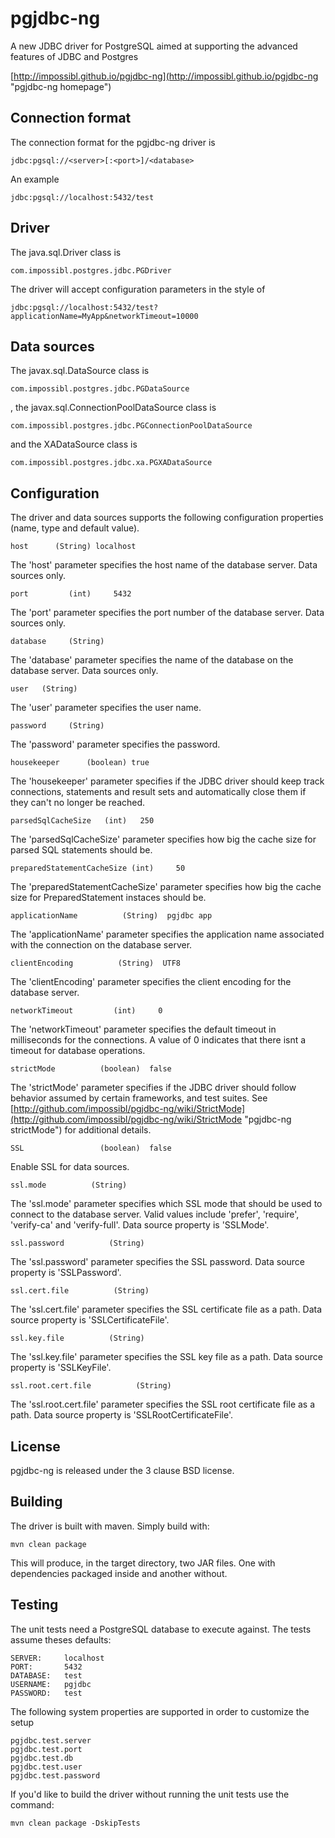 # pgjdbc-ng

A new JDBC driver for PostgreSQL aimed at supporting the advanced features of JDBC and Postgres

[http://impossibl.github.io/pgjdbc-ng](http://impossibl.github.io/pgjdbc-ng "pgjdbc-ng homepage")

## Connection format

The connection format for the pgjdbc-ng driver is

	jdbc:pgsql://<server>[:<port>]/<database>

An example

	jdbc:pgsql://localhost:5432/test

## Driver

The java.sql.Driver class is

	com.impossibl.postgres.jdbc.PGDriver

The driver will accept configuration parameters in the style of

	jdbc:pgsql://localhost:5432/test?applicationName=MyApp&networkTimeout=10000

## Data sources

The javax.sql.DataSource class is

	com.impossibl.postgres.jdbc.PGDataSource

, the javax.sql.ConnectionPoolDataSource class is

	com.impossibl.postgres.jdbc.PGConnectionPoolDataSource

and the XADataSource class is

	com.impossibl.postgres.jdbc.xa.PGXADataSource

## Configuration

The driver and data sources supports the following configuration
properties (name, type and default value).

	host      (String) localhost

The 'host' parameter specifies the host name of the database server. Data sources only.

	port         (int)     5432

The 'port' parameter specifies the port number of the database server. Data sources only.

	database     (String)

The 'database' parameter specifies the name of the database on the database server. Data sources only.

	user   (String)

The 'user' parameter specifies the user name.

	password     (String)

The 'password' parameter specifies the password.

	housekeeper      (boolean) true

The 'housekeeper' parameter specifies if the JDBC driver should keep track connections, statements and result sets
and automatically close them if they can't no longer be reached.

	parsedSqlCacheSize   (int)   250

The 'parsedSqlCacheSize' parameter specifies how big the cache size for parsed SQL statements should be.

	preparedStatementCacheSize (int)     50

The 'preparedStatementCacheSize' parameter specifies how big the cache size for PreparedStatement instaces should be.

	applicationName          (String)  pgjdbc app

The 'applicationName' parameter specifies the application name associated with the connection on the database server.

	clientEncoding          (String)  UTF8

The 'clientEncoding' parameter specifies the client encoding for the database server.

	networkTimeout         (int)     0

The 'networkTimeout' parameter specifies the default timeout in milliseconds for the connections.
A value of 0 indicates that there isnt a timeout for database operations.

	strictMode          (boolean)  false

The 'strictMode' parameter specifies if the JDBC driver should follow behavior assumed by
certain frameworks, and test suites. See
[http://github.com/impossibl/pgjdbc-ng/wiki/StrictMode](http://github.com/impossibl/pgjdbc-ng/wiki/StrictMode "pgjdbc-ng strictMode")
for additional details.

	SSL                 (boolean)  false

Enable SSL for data sources.

	ssl.mode          (String)

The 'ssl.mode' parameter specifies which SSL mode that should be used to connect to the database server.
Valid values include 'prefer', 'require', 'verify-ca' and 'verify-full'. Data source property is 'SSLMode'.

	ssl.password          (String)

The 'ssl.password' parameter specifies the SSL password. Data source property is 'SSLPassword'.

	ssl.cert.file          (String)

The 'ssl.cert.file' parameter specifies the SSL certificate file as a path. Data source property is 'SSLCertificateFile'.

	ssl.key.file          (String)

The 'ssl.key.file' parameter specifies the SSL key file as a path. Data source property is 'SSLKeyFile'.

	ssl.root.cert.file          (String)

The 'ssl.root.cert.file' parameter specifies the SSL root certificate file as a path. Data source property is 'SSLRootCertificateFile'.


## License

pgjdbc-ng is released under the 3 clause BSD license.

## Building
The driver is built with maven. Simply build with:

	mvn clean package

This will produce, in the target directory, two JAR files. One with dependencies
packaged inside and another without.

## Testing

The unit tests need a PostgreSQL database to execute against. The tests assume theses defaults:

	SERVER:     localhost
	PORT:       5432
	DATABASE:   test
	USERNAME:   pgjdbc
	PASSWORD:   test

The following system properties are supported in order to customize the setup

	pgjdbc.test.server
	pgjdbc.test.port
	pgjdbc.test.db
	pgjdbc.test.user
	pgjdbc.test.password

If you'd like to build the driver without running the unit tests use the command:

	mvn clean package -DskipTests
